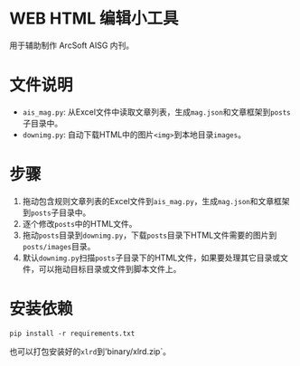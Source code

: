 # WEB HTML 编辑小工具

用于辅助制作 ArcSoft AISG 内刊。


# 文件说明

- `ais_mag.py`: 从Excel文件中读取文章列表，生成`mag.json`和文章框架到`posts`子目录中。
- `downimg.py`: 自动下载HTML中的图片`<img>`到本地目录`images`。


# 步骤

1. 拖动包含规则文章列表的Excel文件到`ais_mag.py`，生成`mag.json`和文章框架到`posts`子目录中。
2. 逐个修改`posts`中的HTML文件。
3. 拖动`posts`目录到`downimg.py`，下载`posts`目录下HTML文件需要的图片到`posts/images`目录。
4. 默认`downimg.py`扫描`posts`子目录下的HTML文件，如果要处理其它目录或文件，可以拖动目标目录或文件到脚本文件上。


# 安装依赖

```
pip install -r requirements.txt
```
也可以打包安装好的`xlrd`到'binary/xlrd.zip`。
